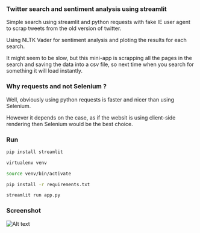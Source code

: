 ### Twitter search and sentiment analysis using streamlit

Simple search using streamlit and python requests with fake IE user agent to scrap tweets from the old version of twitter.

Using NLTK Vader for sentiment analysis and ploting the results for each search.

It might seem to be slow, but this mini-app is scrapping all the pages in the search and saving the data into a csv file, so next time when you search for something it will load instantly.


### Why requests and not Selenium ?

Well, obviously using python requests is faster and nicer than using Selenium.

However it depends on the case, as if the websit is using client-side rendering then Selenium would be the best choice.


### Run

```bash
pip install streamlit

virtualenv venv

source venv/bin/activate

pip install -r requirements.txt

streamlit run app.py

```



### Screenshot

![Alt text](https://raw.github.com/cristianexer/Quick-twitter-sentiment-analysis/master/screenshot.png "Screenshot")